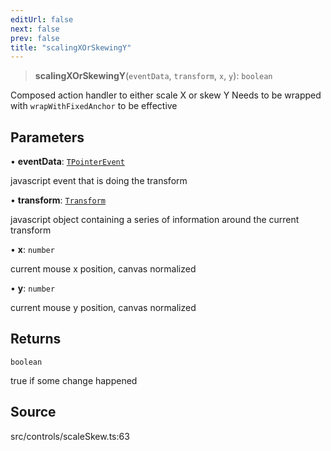 ```yaml
---
editUrl: false
next: false
prev: false
title: "scalingXOrSkewingY"
---
```


> **scalingXOrSkewingY**(`eventData`, `transform`, `x`, `y`): `boolean`

Composed action handler to either scale X or skew Y
Needs to be wrapped with `wrapWithFixedAnchor` to be effective

## Parameters

• **eventData**: [`TPointerEvent`](../../../type-aliases/TPointerEvent.md)

javascript event that is doing the transform

• **transform**: [`Transform`](../../../type-aliases/Transform.md)

javascript object containing a series of information around the current transform

• **x**: `number`

current mouse x position, canvas normalized

• **y**: `number`

current mouse y position, canvas normalized

## Returns

`boolean`

true if some change happened

## Source

src/controls/scaleSkew.ts:63
